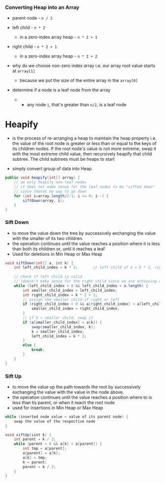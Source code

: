 
### Converting Heap into an Array

- parent node - `n / 2`
- left child - `n * 2`
  - in a zero-index array heap - `n * 2 + 1`

- right child - `n * 2 + 1`
  - in a zero-index array heap - `n * 2 + 2`

- why do we choose non-zero index array i.e. our array root value starts at `array[1]`
  - because we put the size of the entire array in the `array[0]`

- determine if a node is a leaf node from the array 
  - - any node `i`, that's greater than `n/2`, is a leaf node




Heapify
====


- is the process of re-arranging a heap to maintain the heap property i.e. the value of the root node is greater or less than or equal to the keys of its children nodes. If the root node's value is not more extreme, swap it with the most extreme child value, then recursively heapify that child subtree.  The child subtrees must be heaps to start

- simply convert group of data into Heap

```java
public void heapify(int[] array) {
    // we only heapify non-leaf nodes
    // it does not make sense for the leaf nodes to be "sifted down" 
    // since theres no way to go down
    for (int i=array.length/2-1; i >= 0; i--) {		
        siftDown(array, i);
    }
}
```



### Sift Down

- to move the value down the tree by successively exchanging the value with the smaller of its two children.
- the operation continues until the value reaches a position where it is less than both its children or, until it reaches a leaf
- Used for deletions in Min Heap or Max Heap

```java
void siftDown(int[] a, int k) {
    int left_child_index = k * 2;		// left child of k = k * 2, right = left + 1
    
    // check if left child is valid 
    // (doesn't make sense for the right child since we are achieving complete binary tree)
    while (left_child_index > 0 && left_child_index < a.length) {		
        int smaller_child_index = left_child_index;
        int right_child_index = k * 2 + 1;
        // assign the smaller child if right or left
        if (right_child_index > 0 && a[right_child_index] < a[left_child_index]) {
            smaller_child_index = right_child_index;
        }
        // if k > smaller child, swap it
        if (a[smaller_child_index] < a[k]) {
            swap(smaller_child_index, k);
            k = smaller_child_index;
            left_child_index = k * 2;
        }
        else {	
            break;
        }
    }
}
```



### Sift Up

- to move the value up the path towards the root by successively exchanging the value with the value in the node above.
- the operation continues until the value reaches a position where to is less than tis parent, or when it reach the root node
- used for insertions in Min Heap or Max Heap

```java
while (inserted node value < value of its parent node) {
	swap the value of the respective node
}
```

```java
void siftUp(iint k) {
	int parent = k / 2;
	while (parent > 0 && a[k] < a[parent]) {
        int tmp = a[parent];
        a[parent] = a[k];
        a[k] = tmp;
        k = parent;
        parent = k / 2;
	}
}
```
